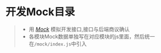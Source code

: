 # 开发Mock目录

> * 用 *[Mock](http://mockjs.com/)* 模拟开发接口,接口与后端商议确认
> * 各模块Mock数据单独写在对应模块的js里面，然后统一在`/mock/index.js`中引入